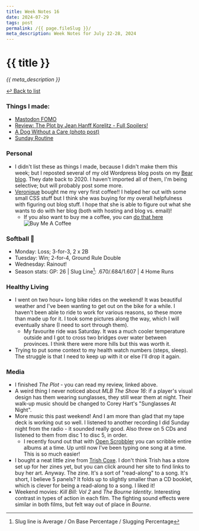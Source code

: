 ```yaml
---
title: Week Notes 16
date: 2024-07-29
tags: post
permalink: /{{ page.fileSlug }}/
meta_description: Week Notes for July 22-28, 2024
---
```


# {{ title }}

*{{ meta_description }}*

[↩ Back to list](/weeknotes/)

### Things I made:

- [Mastodon FOMO](https://lwgrs.bearblog.dev/mastodon-fomo/)
- [Review: The Plot by Jean Hanff Korelitz - Full Spoilers!](https://lwgrs.bearblog.dev/review-the-plot/) 
- [A Dog Without a Care (photo post)](https://lwgrs.bearblog.dev/a-dog-without-a-care/)
- [Sunday Routine](https://lwgrs.bearblog.dev/sunday-routine/)

### Personal

- I didn't list these as things I made, because I didn't make them this week; but I reposted several of my old Wordpress blog posts on my [Bear blog](https://lwgrs.bearblog.dev). They date back to 2020. I haven't imported all of them, I'm being selective; but will probably post some more. 
- [Veronique](https://veronique.ink) bought me my very first coffee!! I helped her out with some small CSS stuff but I think she was buying for my overall helpfulness with figuring out blog stuff. I hope that she is able to figure out what she wants to do with her blog (both with hosting and blog vs. email)! 
  - If you also want to buy me a coffee, you can [do that here](https://www.buymeacoffee.com/srgower) <img class="icon" src="/icons/buymeacoffee.svg" alt="Buy Me A Coffee"/> 

### Softball &#129358;

- Monday: Loss; 3-for-3, 2 x 2B
- Tuesday: Win; 2-for-4, Ground Rule Double
- Wednesday: Rainout! 
- Season stats: GP: 26 | Slug Line[^1]: .670/.684/1.607 | 4 Home Runs 

### Healthy Living

- I went on two hour+ long bike rides on the weekend! It was beautiful weather and I've been wanting to get out on the bike for a while. I haven't been able to ride to work for various reasons, so these more than made up for it. I took some pictures along the way, which I will eventually share (I need to sort through them). 
  - My favourite ride was Saturday. It was a much cooler temperature outside and I got to cross two bridges over water between provinces. I think there were more hills but this was worth it. 
- Trying to put some context to my health watch numbers (steps, sleep). The struggle is that I need to keep up with it or else I'll drop it again. 

### Media

- I finished *The Plot* - you can read my review, linked above. 
- A weird thing I never noticed about *MLB The Show 16*: if a player's visual design has them wearing sunglasses, they still wear them at night. Their walk-up music should be changed to Corey Hart's "Sunglasses At Night". 
- More music this past weekend! And I am more than glad that my tape deck is working out so well. I listened to another recording I did Sunday night from the radio - it sounded really good. Also threw on 5 CDs and listened to them from disc 1 to disc 5, in order.
  - I recently found out that with [Open Scrobbler](https://openscrobbler.com) you can scribble entire albums at a time. Up until now I've been typing one song at a time. This is so much easier!
- I bought a neat little zine from [Trish Coxe](https://trishcoxe.world). I don't think Trish has a store set up for her zines yet, but you can click around her site to find links to buy her art. Anyway. The zine. It's a sort of "read-along" to a song. It's short, I believe 5 panels? It folds up to slightly smaller than a CD booklet, which is clever for being a read-along to a song. I liked it! 
- Weekend movies: *Kill Bill: Vol 2* and *The Bourne Identity*. Interesting contrast in types of action in each film. The fighting sound effects were similar in both films, but felt way out of place in *Bourne*.

[^1]: Slug line is Average / On Base Percentage / Slugging Percentage 
